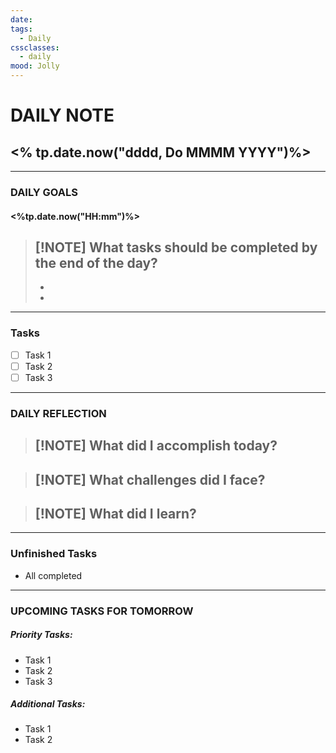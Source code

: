 ```yaml
---
date: 
tags:
  - Daily
cssclasses:
  - daily
mood: Jolly
---
```

# DAILY NOTE
## <% tp.date.now("dddd, Do MMMM YYYY")%>
***
### DAILY GOALS
#### <%tp.date.now("HH:mm")%>

> [!NOTE] What tasks should be completed by the end of the day?
> -
> - 
> -



***
### Tasks
- [ ] Task 1
- [ ] Task 2
- [ ] Task 3

***
### DAILY REFLECTION

> [!NOTE] What did I accomplish today?
> -
>


> [!NOTE] What challenges did I face?
> -

> [!NOTE] What did I learn?
> -

***

### Unfinished Tasks

- All completed
***

### UPCOMING TASKS FOR TOMORROW
##### Priority Tasks:
- Task 1
- Task 2
- Task 3  
##### Additional Tasks:
- Task 1
- Task 2










